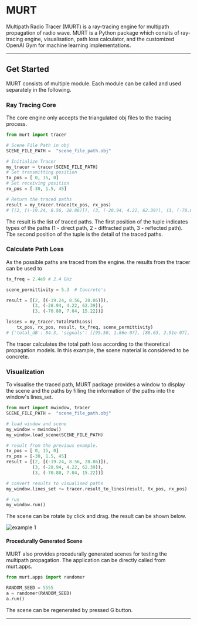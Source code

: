 # MURT

Multipath Radio Tracer (MURT) is a ray-tracing engine for multipath propagation of radio wave. MURT is a Python package which consits of ray-tracing engine, visualisation, path loss calculator, and the customized OpenAI Gym for machine learning implementations.

---

## Get Started

MURT consists of multiple module. Each module can be called and used separately in the following.

### Ray Tracing Core

The core engine only accepts the triangulated obj files to the tracing process.

```Python
from murt import tracer

# Scene File Path in obj
SCENE_FILE_PATH =  "scene_file_path.obj"

# Initialize Tracer
my_tracer = tracer(SCENE_FILE_PATH)
# Set transmitting position
tx_pos = [ 0, 15, 0]
# Set receiving position
rx_pos = [-30, 1.5, 45]

# Return the traced paths
result = my_tracer.trace(tx_pos, rx_pos)
# [(2, [(-19.24, 8.56, 28.86)]), (3, (-28.94, 4.22, 62.39)), (3, (-70.80, 7.04, 15.22))]
```

The result is the list of traced paths. The first position of the tuple indicates types of the paths (1 - direct path, 2 - diffracted path, 3 - reflected path). Tbe second position of the tuple is the detail of the traced paths.

### Calculate Path Loss

As the possible paths are traced from the engine. the results from the tracer can be used to

```Python
tx_freq = 2.4e9 # 2.4 GHz

scene_permittivity = 5.3  # Concrete's

result = [(2, [(-19.24, 8.56, 28.86)]),
          (3, (-28.94, 4.22, 62.39)),
          (3, (-70.80, 7.04, 15.22))]

losses = my_tracer.TotalPathLoss(
    tx_pos, rx_pos, result, tx_freq, scene_permittivity)
# {'total_dB': 84.3, 'signals': [[95.50, 1.86e-07], [86.63, 2.91e-07], [89.27, 4.12e-07]]}
```

The tracer calculates the total path loss according to the theoretical propagation models. In this example, the scene material is considered to be concrete.

### Visualization

To visualise the traced path, MURT package provides a window to display the scene and the paths by filling the information of the paths into the window's lines_set.

```Python
from murt import mwindow, tracer
SCENE_FILE_PATH =  "scene_file_path.obj"

# load window and scene
my_window = mwindow()
my_window.load_scene(SCENE_FILE_PATH)

# result from the previous example.
tx_pos = [ 0, 15, 0]
rx_pos = [-30, 1.5, 45]
result = [(2, [(-19.24, 8.56, 28.86)]),
          (3, (-28.94, 4.22, 62.39)),
          (3, (-70.80, 7.04, 15.22))]

# convert results to visualised paths
my_window.lines_set += tracer.result_to_lines(result, tx_pos, rx_pos)

# run
my_window.run()
```

The scene can be rotate by click and drag. the result can be shown below.

![example 1]("./assets/img/ex1.png")

#### Procedurally Generated Scene

MURT also provides procedurally generated scenes for testing the multipath propagation. The application can be directly called from murt.apps.

```Python
from murt.apps import randomer

RANDOM_SEED = 5555
a = randomer(RANDOM_SEED)
a.run()
```

The scene can be regenerated by pressed G button.

---

